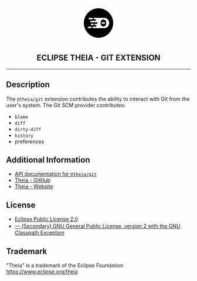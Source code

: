 <div align='center'>

<br />

<img src='https://raw.githubusercontent.com/eclipse-theia/theia/master/logo/theia.svg?sanitize=true' alt='theia-ext-logo' width='100px' />

<h2>ECLIPSE THEIA - GIT EXTENSION</h2>

<hr />

</div>

## Description

The `@theia/git` extension contributes the ability to interact with Git from the user's system.
The Git SCM provider contributes:
- `blame`
- `diff`
- `dirty-diff`
- `history`
- preferences

## Additional Information

- [API documentation for `@theia/git`](https://eclipse-theia.github.io/theia/docs/next/modules/git.html)
- [Theia - GitHub](https://github.com/eclipse-theia/theia)
- [Theia - Website](https://theia-ide.org/)

## License

- [Eclipse Public License 2.0](http://www.eclipse.org/legal/epl-2.0/)
- [一 (Secondary) GNU General Public License, version 2 with the GNU Classpath Exception](https://projects.eclipse.org/license/secondary-gpl-2.0-cp)

## Trademark
"Theia" is a trademark of the Eclipse Foundation
https://www.eclipse.org/theia
